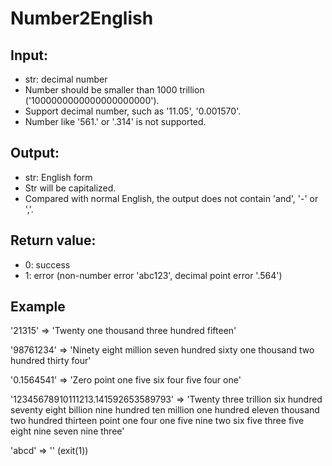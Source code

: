 # Number2English

## Input:
+ str: decimal number
+ Number should be smaller than 1000 trillion ('1000000000000000000000').
+ Support decimal number, such as '11.05', '0.001570'.
+ Number like '561.' or '.314' is not supported.

## Output:
+ str: English form
+ Str will be capitalized.
+ Compared with normal English, the output does not contain 'and', '-' or ','.

## Return value:
+ 0: success
+ 1: error (non-number error 'abc123', decimal point error '.564')

## Example
'21315' => 'Twenty one thousand three hundred fifteen'

'98761234' => 'Ninety eight million seven hundred sixty one thousand two hundred thirty four'

'0.1564541' => 'Zero point one five six four five four one'

'12345678910111213.141592653589793' => 'Twenty three trillion six hundred seventy eight billion nine hundred ten million one hundred eleven thousand two hundred thirteen point one four one five nine two six five three five eight nine seven nine three'

'abcd' => ''  (exit(1))
